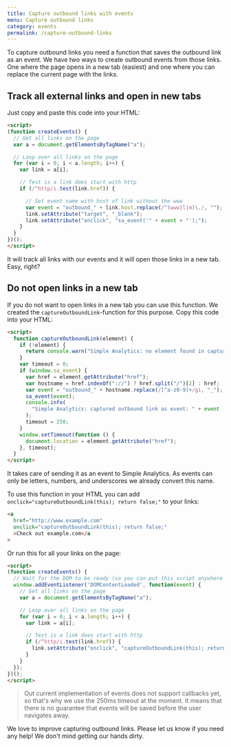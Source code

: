 ```yaml
---
title: Capture outbound links with events
menu: Capture outbound links
category: events
permalink: /capture-outbound-links
---
```


To capture outbound links you need a function that saves the outbound link as an event. We have two ways to create outbound events from those links. One where the page opens in a new tab (easiest) and one where you can replace the current page with the links.

## Track all external links and open in new tabs

Just copy and paste this code into your HTML:

```html
<script>
(function createEvents() {
  // Get all links on the page
  var a = document.getElementsByTagName("a");

  // Loop over all links on the page
  for (var i = 0; i < a.length; i++) {
    var link = a[i];

    // Test is a link does start with http
    if (/^http/i.test(link.href)) {

      // Set event name with host of link without the www
      var event = "outbound_" + link.host.replace(/^(www|l|m)\./, "");
      link.setAttribute("target", "_blank");
      link.setAttribute("onclick", "sa_event('" + event + "');");
    }
  }
})();
</script>
```

It will track all links with our events and it will open those links in a new tab. Easy, right?

## Do not open links in a new tab

If you do not want to open links in a new tab you can use this function. We created the `captureOutboundLink`-function for this purpose. Copy this code into your HTML:

```html
<script>
  function captureOutboundLink(element) {
    if (!element) {
      return console.warn("Simple Analytics: no element found in captureOutboundLink");
    }
    var timeout = 0;
    if (window.sa_event) {
      var href = element.getAttribute("href");
      var hostname = href.indexOf("://") ? href.split("/")[2] : href;
      var event = "outbound_" + hostname.replace(/[^a-z0-9]+/gi, "_");
      sa_event(event);
      console.info(
        "Simple Analytics: captured outbound link as event: " + event
      );
      timeout = 250;
    }
    window.setTimeout(function () {
      document.location = element.getAttribute("href");
    }, timeout);
  }
</script>
```

It takes care of sending it as an event to Simple Analytics. As events can only be letters, numbers, and underscores we already convert this name.

To use this function in your HTML you can add `onclick="captureOutboundLink(this); return false;"` to your links:

```html
<a
  href="http://www.example.com"
  onclick="captureOutboundLink(this); return false;"
  >Check out example.com</a
>
```

Or run this for all your links on the page:

```html
<script>
(function createEvents() {
  // Wait for the DOM to be ready (so you can put this script anywhere on the page)
  window.addEventListener('DOMContentLoaded', function(event) {
    // Get all links on the page
    var a = document.getElementsByTagName("a");

    // Loop over all links on the page
    for (var i = 0; i < a.length; i++) {
      var link = a[i];

      // Test is a link does start with http
      if (/^http/i.test(link.href)) {
        link.setAttribute("onclick", "captureOutboundLink(this); return false;");
      }
    }
  });
})();
</script>
```

> Out current implementation of events does not support callbacks yet, so that's why we use the 250ms timeout at the moment. It means that there is no guarantee that events will be saved before the user navigates away.

We love to improve capturing outbound links. Please let us know if you need any help! We don't mind getting our hands dirty.
